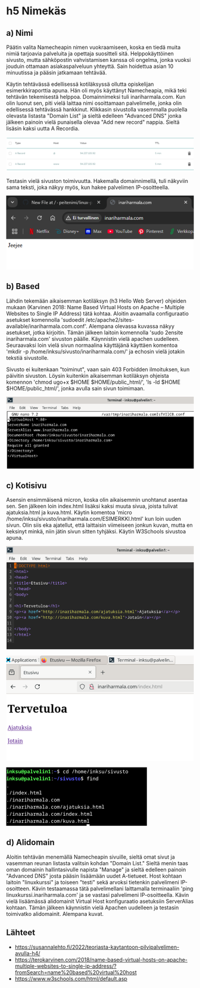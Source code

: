 # h5 Nimekäs

## a) Nimi

Päätin valita Namecheapin nimen vuokraamiseen, koska en tiedä muita nimiä tarjoavia palveluita ja opettaja suositteli sitä. Helppokäyttöinen sivusto, mutta sähköpostin vahvistamisen kanssa oli ongelma, jonka vuoksi jouduin ottamaan asiakaspalveluun yhteyttä. Sain hoidettua asian 10 minuutissa ja pääsin jatkamaan tehtävää.

Käytin tehtävässä edellisessä kotiläksyssä ollutta opiskelijan esimerkkiraporttia apuna. Hän oli myös käyttänyt Namecheapia, mikä teki tehtävän tekemisestä helppoa. Domainnimeksi tuli inariharmala.com. Kun olin luonut sen, piti vielä laittaa nimi osoittamaan palvelimelle, jonka olin edellisessä tehtävässä hankkinut. Klikkasin sivustolla vasemmalla puolella olevasta listasta "Domain List" ja sieltä edelleen "Advanced DNS" jonka jälkeen painoin vielä punaisella olevaa "Add new record" nappia. Sieltä lisäsin kaksi uutta A Recordia.

![Record](namecheap.PNG)

Testasin vielä sivuston toimivuutta. Hakemalla domainnimellä, tuli näkyviin sama teksti, joka näkyy myös, kun hakee palvelimen IP-osoitteella.

![Domain](uusidomain.PNG)

## b) Based

Lähdin tekemään aikaisemman kotiläksyn (h3 Hello Web Server) ohjeiden mukaan (Karvinen 2018: Name Based Virtual Hosts on Apache – Multiple Websites to Single IP Address) tätä kohtaa. Aloitin avaamalla configuraatio asetukset komennolla 'sudoedit /etc/apache2/sites-available/inariharmala.com.conf'. Alempana olevassa kuvassa näkyy asetukset, jotka kirjoitin. Tämän jälkeen laitoin komennolla 'sudo 2ensite inariharmala.com' sivuston päälle. Käynnistin vielä apachen uudelleen. Seuraavaksi loin vielä sivun normaalina käyttäjänä käyttäen komentoa 'mkdir -p /home/inksu/sivusto/inariharmala.com/' ja echosin vielä jotakin tekstiä sivustolle.

Sivusto ei kuitenkaan "toiminut", vaan sain 403 Forbidden ilmoituksen, kun päivitin sivuston. Löysin kuitenkin aikaisemman kotiläksyn ohjeista komennon 'chmod ugo+x $HOME $HOME/public_html/', 'ls -ld $HOME $HOME/public_html/', jonka avulla sain sivun toimimaan. 

![Conffaus](sivustoconf.PNG)

## c) Kotisivu

Asensin ensimmäisenä micron, koska olin aikaisemmin unohtanut asentaa sen. Sen jälkeen loin index.html lisäksi kaksi muuta sivua, joista tulivat ajatuksia.html ja kuva.html. Käytin komentoa 'micro /home/inksu/sivusto/inariharmala.com/ESIMERKKI.html' kun loin uuden sivun. Olin siis eka ajatellut, että laittaisin viimeiseen jonkun kuvan, mutta en keksinyt minkä, niin jätin sivun sitten tyhjäksi. Käytin W3Schools sivustoa apuna.

![Etusivu koodi](etusivu.PNG)

![Kuva etusivusta netissä](etusivutoimii.PNG)

![Sivut löytyy](sivut.PNG)

## d) Alidomain

Aloitin tehtävän menemällä Namecheapin sivuille, sieltä omat sivut ja vasemman reunan listasta valitsin kohdan "Domain List." Sieltä menin taas oman domainin hallintasivulle napista "Manage" ja sieltä edelleen painoin "Advanced DNS" josta pääsin lisäämään uudet A-tietueet. Host kohtaan laitoin "linuxkurssi" ja toiseen "testi" sekä arvoksi tietenkin palvelimeni IP-osoitteen. Kävin testaamassa tätä palvelimellani laittamalla terminaaliin 'ping linuxkurssi.inariharmala.com' ja se vastasi palvelimeni IP-osoitteella. Kävin vielä lisäämässä alidomainit Virtual Host konfiguraatio asetuksiin ServerAlias kohtaan. Tämän jälkeen käynnistin vielä Apachen uudelleen ja testasin toimivatko alidomainit. Alempana kuvat.

## Lähteet

- https://susannalehto.fi/2022/teoriasta-kaytantoon-pilvipalvelimen-avulla-h4/
- https://terokarvinen.com/2018/name-based-virtual-hosts-on-apache-multiple-websites-to-single-ip-address/?fromSearch=name%20based%20virtual%20host
- https://www.w3schools.com/html/default.asp
